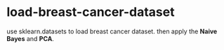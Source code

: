 # load-breast-cancer-dataset
use sklearn.datasets to load breast cancer dataset. then apply the **Naive Bayes** and ****PCA****.
